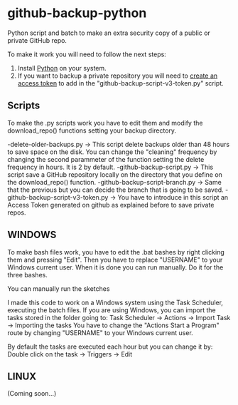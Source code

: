 # github-backup-python
Python script and batch to make an extra security copy of a public or private GitHub repo.

To make it work you will need to follow the next steps:

1. Install [Python](https://www.python.org/downloads/) on your system.
2. If you want to backup a private repository you will need to [create an access token](https://docs.github.com/en/authentication/keeping-your-account-and-data-secure/creating-a-personal-access-token) to add in the "github-backup-script-v3-token.py" script.

## Scripts

To make the .py scripts work you have to edit them and modify the download_repo() functions setting your backup directory.

-delete-older-backups.py -> This script delete backups older than 48 hours to save space on the disk. You can change the "cleaning" frequency by changing the second parammeter of the function setting the delete frequency in hours. It is 2 by default.
-github-backup-script.py -> This script save a GitHub repository locally on the directory that you define on the download_repo() function.
-github-backup-script-branch.py -> Same that the previous but you can decide the branch that is going to be saved.
-github-backup-script-v3-token.py -> You have to introduce in this script an Access Token generated on github as explained before to save private repos.

## WINDOWS

To make bash files work, you have to edit the .bat bashes by right clicking them and pressing "Edit". Then you have to replace "USERNAME" to your Windows current user. 
When it is done you can run manually. Do it for the three bashes.

You can manually run the sketches

I made this code to work on a Windows system using the Task Scheduler, executing the batch files.
If you are using Windows, you can import the tasks stored in the folder going to: Task Scheduler -> Actions -> Import Task -> Importing the tasks
You have to change the "Actions Start a Program" route by changing "USERNAME" to your Windows current user. 

By default the tasks are executed each hour but you can change it by: Double click on the task -> Triggers -> Edit

## LINUX

(Coming soon...)








